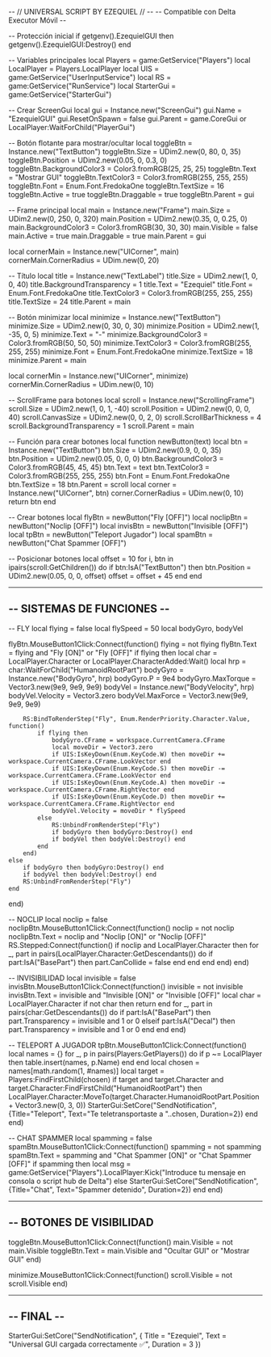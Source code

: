 -- // UNIVERSAL SCRIPT BY EZEQUIEL // --
-- Compatible con Delta Executor Móvil --

-- Protección inicial
if getgenv().EzequielGUI then
    getgenv().EzequielGUI:Destroy()
end

-- Variables principales
local Players = game:GetService("Players")
local LocalPlayer = Players.LocalPlayer
local UIS = game:GetService("UserInputService")
local RS = game:GetService("RunService")
local StarterGui = game:GetService("StarterGui")

-- Crear ScreenGui
local gui = Instance.new("ScreenGui")
gui.Name = "EzequielGUI"
gui.ResetOnSpawn = false
gui.Parent = game.CoreGui or LocalPlayer:WaitForChild("PlayerGui")

-- Botón flotante para mostrar/ocultar
local toggleBtn = Instance.new("TextButton")
toggleBtn.Size = UDim2.new(0, 80, 0, 35)
toggleBtn.Position = UDim2.new(0.05, 0, 0.3, 0)
toggleBtn.BackgroundColor3 = Color3.fromRGB(25, 25, 25)
toggleBtn.Text = "Mostrar GUI"
toggleBtn.TextColor3 = Color3.fromRGB(255, 255, 255)
toggleBtn.Font = Enum.Font.FredokaOne
toggleBtn.TextSize = 16
toggleBtn.Active = true
toggleBtn.Draggable = true
toggleBtn.Parent = gui

-- Frame principal
local main = Instance.new("Frame")
main.Size = UDim2.new(0, 250, 0, 320)
main.Position = UDim2.new(0.35, 0, 0.25, 0)
main.BackgroundColor3 = Color3.fromRGB(30, 30, 30)
main.Visible = false
main.Active = true
main.Draggable = true
main.Parent = gui

local cornerMain = Instance.new("UICorner", main)
cornerMain.CornerRadius = UDim.new(0, 20)

-- Título
local title = Instance.new("TextLabel")
title.Size = UDim2.new(1, 0, 0, 40)
title.BackgroundTransparency = 1
title.Text = "Ezequiel"
title.Font = Enum.Font.FredokaOne
title.TextColor3 = Color3.fromRGB(255, 255, 255)
title.TextSize = 24
title.Parent = main

-- Botón minimizar
local minimize = Instance.new("TextButton")
minimize.Size = UDim2.new(0, 30, 0, 30)
minimize.Position = UDim2.new(1, -35, 0, 5)
minimize.Text = "-"
minimize.BackgroundColor3 = Color3.fromRGB(50, 50, 50)
minimize.TextColor3 = Color3.fromRGB(255, 255, 255)
minimize.Font = Enum.Font.FredokaOne
minimize.TextSize = 18
minimize.Parent = main

local cornerMin = Instance.new("UICorner", minimize)
cornerMin.CornerRadius = UDim.new(0, 10)

-- ScrollFrame para botones
local scroll = Instance.new("ScrollingFrame")
scroll.Size = UDim2.new(1, 0, 1, -40)
scroll.Position = UDim2.new(0, 0, 0, 40)
scroll.CanvasSize = UDim2.new(0, 0, 2, 0)
scroll.ScrollBarThickness = 4
scroll.BackgroundTransparency = 1
scroll.Parent = main

-- Función para crear botones
local function newButton(text)
	local btn = Instance.new("TextButton")
	btn.Size = UDim2.new(0.9, 0, 0, 35)
	btn.Position = UDim2.new(0.05, 0, 0, 0)
	btn.BackgroundColor3 = Color3.fromRGB(45, 45, 45)
	btn.Text = text
	btn.TextColor3 = Color3.fromRGB(255, 255, 255)
	btn.Font = Enum.Font.FredokaOne
	btn.TextSize = 18
	btn.Parent = scroll
	local corner = Instance.new("UICorner", btn)
	corner.CornerRadius = UDim.new(0, 10)
	return btn
end

-- Crear botones
local flyBtn = newButton("Fly [OFF]")
local noclipBtn = newButton("Noclip [OFF]")
local invisBtn = newButton("Invisible [OFF]")
local tpBtn = newButton("Teleport Jugador")
local spamBtn = newButton("Chat Spammer [OFF]")

-- Posicionar botones
local offset = 10
for i, btn in ipairs(scroll:GetChildren()) do
	if btn:IsA("TextButton") then
		btn.Position = UDim2.new(0.05, 0, 0, offset)
		offset = offset + 45
	end
end

---------------------------------------------------------
-- SISTEMAS DE FUNCIONES --
---------------------------------------------------------

-- FLY
local flying = false
local flySpeed = 50
local bodyGyro, bodyVel

flyBtn.MouseButton1Click:Connect(function()
	flying = not flying
	flyBtn.Text = flying and "Fly [ON]" or "Fly [OFF]"
	if flying then
		local char = LocalPlayer.Character or LocalPlayer.CharacterAdded:Wait()
		local hrp = char:WaitForChild("HumanoidRootPart")
		bodyGyro = Instance.new("BodyGyro", hrp)
		bodyGyro.P = 9e4
		bodyGyro.MaxTorque = Vector3.new(9e9, 9e9, 9e9)
		bodyVel = Instance.new("BodyVelocity", hrp)
		bodyVel.Velocity = Vector3.zero
		bodyVel.MaxForce = Vector3.new(9e9, 9e9, 9e9)

		RS:BindToRenderStep("Fly", Enum.RenderPriority.Character.Value, function()
			if flying then
				bodyGyro.CFrame = workspace.CurrentCamera.CFrame
				local moveDir = Vector3.zero
				if UIS:IsKeyDown(Enum.KeyCode.W) then moveDir += workspace.CurrentCamera.CFrame.LookVector end
				if UIS:IsKeyDown(Enum.KeyCode.S) then moveDir -= workspace.CurrentCamera.CFrame.LookVector end
				if UIS:IsKeyDown(Enum.KeyCode.A) then moveDir -= workspace.CurrentCamera.CFrame.RightVector end
				if UIS:IsKeyDown(Enum.KeyCode.D) then moveDir += workspace.CurrentCamera.CFrame.RightVector end
				bodyVel.Velocity = moveDir * flySpeed
			else
				RS:UnbindFromRenderStep("Fly")
				if bodyGyro then bodyGyro:Destroy() end
				if bodyVel then bodyVel:Destroy() end
			end
		end)
	else
		if bodyGyro then bodyGyro:Destroy() end
		if bodyVel then bodyVel:Destroy() end
		RS:UnbindFromRenderStep("Fly")
	end
end)

-- NOCLIP
local noclip = false
noclipBtn.MouseButton1Click:Connect(function()
	noclip = not noclip
	noclipBtn.Text = noclip and "Noclip [ON]" or "Noclip [OFF]"
	RS.Stepped:Connect(function()
		if noclip and LocalPlayer.Character then
			for _, part in pairs(LocalPlayer.Character:GetDescendants()) do
				if part:IsA("BasePart") then
					part.CanCollide = false
				end
			end
		end
	end)
end)

-- INVISIBILIDAD
local invisible = false
invisBtn.MouseButton1Click:Connect(function()
	invisible = not invisible
	invisBtn.Text = invisible and "Invisible [ON]" or "Invisible [OFF]"
	local char = LocalPlayer.Character
	if not char then return end
	for _, part in pairs(char:GetDescendants()) do
		if part:IsA("BasePart") then
			part.Transparency = invisible and 1 or 0
		elseif part:IsA("Decal") then
			part.Transparency = invisible and 1 or 0
		end
	end
end)

-- TELEPORT A JUGADOR
tpBtn.MouseButton1Click:Connect(function()
	local names = {}
	for _, p in pairs(Players:GetPlayers()) do
		if p ~= LocalPlayer then table.insert(names, p.Name) end
	end
	local chosen = names[math.random(1, #names)]
	local target = Players:FindFirstChild(chosen)
	if target and target.Character and target.Character:FindFirstChild("HumanoidRootPart") then
		LocalPlayer.Character:MoveTo(target.Character.HumanoidRootPart.Position + Vector3.new(0, 3, 0))
		StarterGui:SetCore("SendNotification", {Title="Teleport", Text="Te teletransportaste a "..chosen, Duration=2})
	end
end)

-- CHAT SPAMMER
local spamming = false
spamBtn.MouseButton1Click:Connect(function()
	spamming = not spamming
	spamBtn.Text = spamming and "Chat Spammer [ON]" or "Chat Spammer [OFF]"
	if spamming then
		local msg = game:GetService("Players").LocalPlayer:Kick("Introduce tu mensaje en consola o script hub de Delta")
	else
		StarterGui:SetCore("SendNotification", {Title="Chat", Text="Spammer detenido", Duration=2})
	end
end)

---------------------------------------------------------
-- BOTONES DE VISIBILIDAD
---------------------------------------------------------

toggleBtn.MouseButton1Click:Connect(function()
	main.Visible = not main.Visible
	toggleBtn.Text = main.Visible and "Ocultar GUI" or "Mostrar GUI"
end)

minimize.MouseButton1Click:Connect(function()
	scroll.Visible = not scroll.Visible
end)

---------------------------------------------------------
-- FINAL --
---------------------------------------------------------

StarterGui:SetCore("SendNotification", {
	Title = "Ezequiel",
	Text = "Universal GUI cargada correctamente ✅",
	Duration = 3
})
